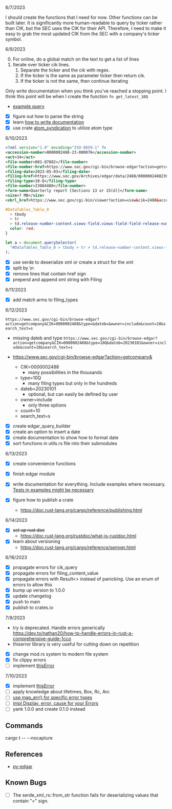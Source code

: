 6/7/2023

I should create the functions that I need for now.
Other functions can be built later.
It is significantly more human-readable to query by ticker rather than CIK, but the SEC uses the CIK for their API. Therefore, I need to make it easy to grab the most updated CIK from the SEC with a company's ticker symbol.

6/9/2023

0. For online, do a global match on the text to get a list of lines
1. Iterate over ticker cik lines.
   1. Separate the ticker and the cik with regex.
   2. If the ticker is the same as parameter ticker then return cik.
   3. If the ticker is not the same, then continue iterating

Only write documentation when you think you've reached a stopping point.
I think this point will be when I create the function `fn get_latest_10Q`

- [example query](https://www.sec.gov/cgi-bin/browse-edgar?action=getcompany&CIK=0000002488&type=10-K&count=10&output=atom)

- [x] figure out how to parse the string
- [x] learn [how to write documentation](https://doc.rust-lang.org/rustdoc/write-documentation/what-to-include.html)
- [x] use crate [atom_syndication](https://crates.io/crates/atom_syndication) to utilize atom type

6/10/2023

```xml
<?xml version="1.0" encoding="ISO-8859-1" ?>
<accession-number>0000002488-23-000076</accession-number>
<act>34</act>
<file-number>001-07882</file-number>
<file-number-href>https://www.sec.gov/cgi-bin/browse-edgar?action=getcompany&filenum=001-07882&owner=include&count=10</file-number-href>
<filing-date>2023-05-03</filing-date>
<filing-href>https://www.sec.gov/Archives/edgar/data/2488/000000248823000076/0000002488-23-000076-index.htm</filing-href>
<filing-type>10-Q</filing-type>
<film-number>23884480</film-number>
<form-name>Quarterly report [Sections 13 or 15(d)]</form-name>
<size>7 MB</size>
<xbrl_href>https://www.sec.gov/cgi-bin/viewer?action=view&cik=2488&accession_number=0000002488-23-000076&xbrl_type=v</xbrl_href>
```

```css
#DataTables_Table_0
  > tbody
  > tr
  > td.release-number-content.views-field.views-field-field-release-number.is-active.sorting_1 {
  color: red;
}
```

```js
let a = document.querySelector(
  "#DataTables_Table_0 > tbody > tr > td.release-number-content.views-field.views-field-field-release-number.is-active.sorting_1"
);
```

- [x] use serde to deserialize xml or create a struct for the xml
- [x] split by \n
- [x] remove lines that contain href sign
- [x] prepend and append xml string with Filing

6/11/2023

- [x] add match arms to filing_types

6/12/2023

`https://www.sec.gov/cgi-bin/browse-edgar?action=getcompany&CIK=0000002488&type=&dateb=&owner=include&count=10&search_text=s`

- missing dateb and type
  `https://www.sec.gov/cgi-bin/browse-edgar?action=getcompany&CIK=0000002488&type=10Q&dateb=20230101&owner=include&count=10&search_text=s`

- https://www.sec.gov/cgi-bin/browse-edgar?action=getcompany&

  - CIK=0000002488
    - many possibilities in the thousands
  - type=10Q
    - many filing types but only in the hundreds
  - dateb=20230101
    - optional, but can easily be defined by user
  - owner=include
    - only three options
  - count=10
  - search_text=s

- [x] create edgar_query_builder
- [x] create an option to insert a date
- [x] create documentation to show how to format date
- [x] sort functions in utils.rs file into their submodules

6/13/2023

- [x] create convenience functions
- [x] finish edgar module

- [x] write documentation for everything. Include examples where necessary. [Tests in examples might be necessary](https://doc.rust-lang.org/rustdoc/write-documentation/documentation-tests.html)
- [x] figure how to publish a crate
  - https://doc.rust-lang.org/cargo/reference/publishing.html

6/14/2023

- [x] ~~set up rust doc~~
  - https://doc.rust-lang.org/rustdoc/what-is-rustdoc.html
- [x] learn about versioning
  - https://doc.rust-lang.org/cargo/reference/semver.html

6/16/2023

- [x] propagate errors for cik_query
- [x] propagate errors for filing_content_value
- [x] propagate errors with Result<> instead of panicking. Use an enum of errors to allow this
- [x] bump up version to 1.0.0
- [x] update changelog
- [x] push to main
- [x] publish to crates.io

7/9/2023

- try is deprecated. Handle errors generically https://dev.to/nathan20/how-to-handle-errors-in-rust-a-comprehensive-guide-1cco
- thiserror library is very useful for cutting down on repetition

- [x] change mod.rs system to modern file system
- [x] fix clippy errors
- [ ] implement [thisError](https://crates.io/crates/thiserror)

7/10/2023

- [x] implement [thisError](https://crates.io/crates/thiserror)
- [ ] apply knowledge about lifetimes, Box, Rc, Arc
- [ ] [use map_err() for specific error types](https://web.mit.edu/rust-lang_v1.25/arch/amd64_ubuntu1404/share/doc/rust/html/book/first-edition/error-handling.html#defining-your-own-error-type)
- [ ] [impl Display, error, cause for your Errors](https://web.mit.edu/rust-lang_v1.25/arch/amd64_ubuntu1404/share/doc/rust/html/book/first-edition/error-handling.html#the-error-trait)
- [ ] yank 1.0.0 and create 0.1.0 instead

## Commands

cargo t -- --nocapture

## References

- [py-edgar](https://github.com/joeyism/py-edgar/tree/master)

## Known Bugs

- [ ] The serde_xml_rs::from_str function fails for deserializing values that contain "=" sign.
